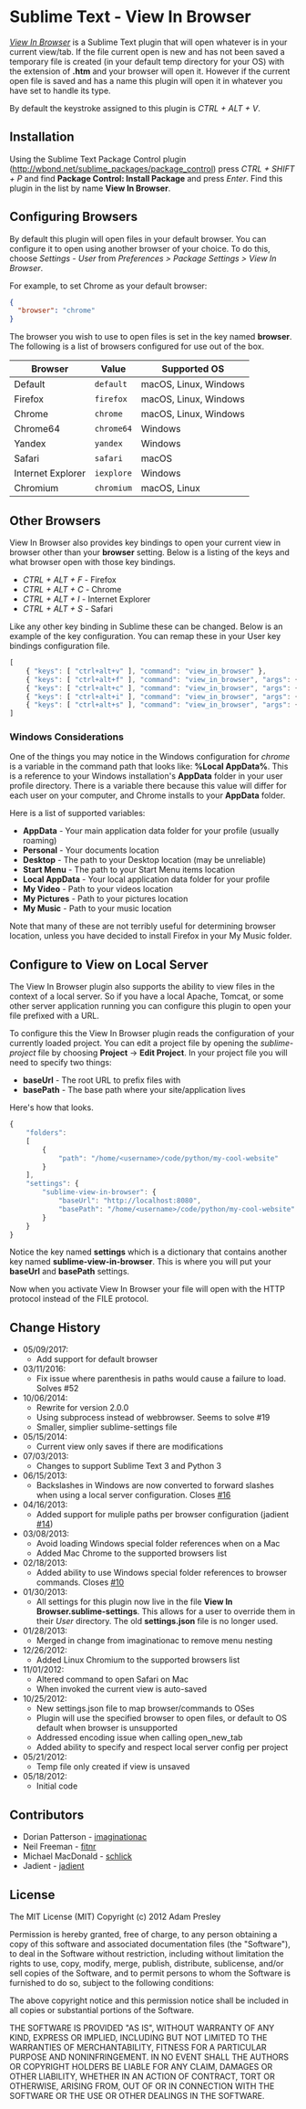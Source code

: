 # Sublime Text - View In Browser

*<a href="http://adampresley.github.io/sublime-view-in-browser/">View In Browser</a>* is a Sublime Text plugin that will open whatever is in your
current view/tab. If the file current open is new and has not been saved a temporary file is created (in your default temp directory for your OS) with the extension of **.htm** and your browser will open it. However if the current open file is saved and has a name this plugin will open it in whatever you have set to handle its type.

By default the keystroke assigned to this plugin is *CTRL + ALT + V*.

## Installation
Using the Sublime Text Package Control plugin (http://wbond.net/sublime_packages/package_control) press *CTRL + SHIFT + P* and find **Package Control: Install Package** and press *Enter*. Find this plugin in the list by name **View In Browser**.

## Configuring Browsers
By default this plugin will open files in your default browser. You can configure it to open
using another browser of your choice. To do this, choose *Settings - User* from *Preferences > Package Settings > View In Browser*.

For example, to set Chrome as your default browser:

```JSON
{
  "browser": "chrome"
}
```

The browser you wish to use to open files is set in the key named **browser**. The following is a list of browsers configured for use out of the box.

|Browser|Value|Supported OS|
|---|---|---|
|Default|`default`|macOS, Linux, Windows|
|Firefox|`firefox`|macOS, Linux, Windows|
|Chrome|`chrome`|macOS, Linux, Windows|
|Chrome64|`chrome64`|Windows|
|Yandex|`yandex`|Windows|
|Safari|`safari`|macOS|
|Internet Explorer|`iexplore`|Windows|
|Chromium|`chromium`|macOS, Linux|

## Other Browsers
View In Browser also provides key bindings to open your current view in browser other than your **browser** setting. Below is a listing of the keys and what browser open with those key bindings.

* *CTRL + ALT + F* - Firefox
* *CTRL + ALT + C* - Chrome
* *CTRL + ALT + I* - Internet Explorer
* *CTRL + ALT + S* - Safari

Like any other key binding in Sublime these can be changed. Below is an example of the key configuration. You can remap these in your User key bindings configuration file.

```javascript
[
    { "keys": [ "ctrl+alt+v" ], "command": "view_in_browser" },
    { "keys": [ "ctrl+alt+f" ], "command": "view_in_browser", "args": { "browser": "firefox" } },
    { "keys": [ "ctrl+alt+c" ], "command": "view_in_browser", "args": { "browser": "chrome" } },
    { "keys": [ "ctrl+alt+i" ], "command": "view_in_browser", "args": { "browser": "iexplore" } },
    { "keys": [ "ctrl+alt+s" ], "command": "view_in_browser", "args": { "browser": "safari" } }
]
```

### Windows Considerations
One of the things you may notice in the Windows configuration for *chrome* is a variable in the command path that looks like: **%Local AppData%**. This is a reference to your Windows installation's **AppData** folder in your user profile directory. There is a variable there because this value will differ for each user on your computer, and Chrome installs to your **AppData** folder.

Here is a list of supported variables:

* **AppData** - Your main application data folder for your profile (usually roaming)
* **Personal** - Your documents location
* **Desktop** - The path to your Desktop location (may be unreliable)
* **Start Menu** - The path to your Start Menu items location
* **Local AppData** - Your local application data folder for your profile
* **My Video** - Path to your videos location
* **My Pictures** - Path to your pictures location
* **My Music** - Path to your music location

Note that many of these are not terribly useful for determining browser location, unless you have decided to install Firefox in your My Music folder.

## Configure to View on Local Server
The View In Browser plugin also supports the ability to view files in the context of a local server. So if you have a local Apache, Tomcat, or some other server application running you can configure this plugin to open your file prefixed with a URL.

To configure this the View In Browser plugin reads the configuration of your currently loaded project. You can edit a project file by opening the *sublime-project* file by choosing **Project** -> **Edit Project**. In your project file you will need to specify two things:

* **baseUrl** - The root URL to prefix files with
* **basePath** - The base path where your site/application lives

Here's how that looks.

```javascript
{
	"folders":
	[
		{
			"path": "/home/<username>/code/python/my-cool-website"
		}
	],
	"settings": {
		"sublime-view-in-browser": {
			"baseUrl": "http://localhost:8080",
			"basePath": "/home/<username>/code/python/my-cool-website"
		}
	}
}
```

Notice the key named **settings** which is a dictionary that contains another key named **sublime-view-in-browser**. This is where you will put your **baseUrl** and **basePath** settings.

Now when you activate View In Browser your file will open with the HTTP protocol instead of the FILE protocol.

## Change History

* 05/09/2017:
  * Add support for default browser
* 03/11/2016:
  * Fix issue where parenthesis in paths would cause a failure to load. Solves #52
* 10/06/2014:
  * Rewrite for version 2.0.0
  * Using subprocess instead of webbrowser. Seems to solve #19
  * Smaller, simplier sublime-settings file
* 05/15/2014:
   * Current view only saves if there are modifications
* 07/03/2013:
   * Changes to support Sublime Text 3 and Python 3
* 06/15/2013:
   * Backslashes in Windows are now converted to forward slashes when using
     a local server configuration. Closes <a href="https://github.com/adampresley/sublime-view-in-browser/issues/16">#16</a>
* 04/16/2013:
   * Added support for muliple paths per browser configuration (jadient
     <a href="https://github.com/adampresley/sublime-view-in-browser/pull/14">#14</a>)
* 03/08/2013:
   * Avoid loading Windows special folder references when on a Mac
   * Added Mac Chrome to the supported browsers list
* 02/18/2013:
   * Added ability to use Windows special folder references to browser commands. Closes
     <a href="https://github.com/adampresley/sublime-view-in-browser/issues/10">#10</a>
* 01/30/2013:
   * All settings for this plugin now live in the file **View In Browser.sublime-settings**.
     This allows for a user to override them in their *User* directory. The old
     **settings.json** file is no longer used.
* 01/28/2013:
   * Merged in change from imaginationac to remove menu nesting
* 12/26/2012:
   * Added Linux Chromium to the supported browsers list
* 11/01/2012:
   * Altered command to open Safari on Mac
   * When invoked the current view is auto-saved
* 10/25/2012:
   * New settings.json file to map browser/commands to OSes
   * Plugin will use the specified browser to open files, or default to OS default when browser is unsupported
   * Addressed encoding issue when calling open_new_tab
   * Added ability to specify and respect local server config per project
* 05/21/2012:
   * Temp file only created if view is unsaved
* 05/18/2012:
   * Initial code

## Contributors
* Dorian Patterson - <a href="https://github.com/imaginationac">imaginationac</a>
* Neil Freeman - <a href="https://github.com/fitnr">fitnr</a>
* Michael MacDonald - <a href="https://github.com/schlick">schlick</a>
* Jadient - <a href="https://github.com/jadient">jadient</a>

## License
The MIT License (MIT)
Copyright (c) 2012 Adam Presley

Permission is hereby granted, free of charge, to any person obtaining a copy of this software and associated documentation files (the "Software"),
to deal in the Software without restriction, including without limitation the rights to use, copy, modify, merge, publish, distribute, sublicense,
and/or sell copies of the Software, and to permit persons to whom the Software is furnished to do so, subject to the following conditions:

The above copyright notice and this permission notice shall be included in all copies or substantial portions of the Software.

THE SOFTWARE IS PROVIDED "AS IS", WITHOUT WARRANTY OF ANY KIND, EXPRESS OR IMPLIED, INCLUDING BUT NOT LIMITED TO THE WARRANTIES OF MERCHANTABILITY,
FITNESS FOR A PARTICULAR PURPOSE AND NONINFRINGEMENT. IN NO EVENT SHALL THE AUTHORS OR COPYRIGHT HOLDERS BE LIABLE FOR ANY CLAIM, DAMAGES OR OTHER
LIABILITY, WHETHER IN AN ACTION OF CONTRACT, TORT OR OTHERWISE, ARISING FROM, OUT OF OR IN CONNECTION WITH THE SOFTWARE OR THE USE OR OTHER DEALINGS
IN THE SOFTWARE.
